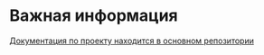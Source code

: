 # Важная информация

[Документация по проекту находится в основном репозитории](https://github.com/hack041221/ml-libs/blob/main/README.md)